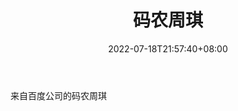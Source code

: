 ﻿---
weight: 
title: "码农周琪"
description: "来自百度公司的码农周琪"
date: 2022-07-18T21:57:40+08:00
lastmod: 2022-07-18T16:45:40+08:00
draft: false
authors: ["seven"]
featuredImage: "manongzhouqi.png"
link: "https://weibo.com/bitwolaiye"
tags: ["微博","码农周琪"]
categories: ["navigation"]
navigation: ["微博"]
lightgallery: true
toc: true
pinned: false
recommend: false
recommend1: false
---
来自百度公司的码农周琪
